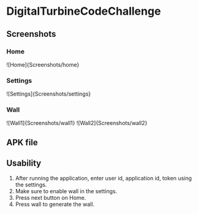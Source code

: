 # DigitalTurbineCodeChallenge


## Screenshots

### Home
![Home]{Screenshots/home}

### Settings
![Settings]{Screenshots/settings}

### Wall
![Wall1]{Screenshots/wall1}
![Wall2]{Screenshots/wall2}

## APK file


## Usability

1. After running the application, enter user id, application id, token using the settings.
2. Make sure to enable wall in the settings.
3. Press next button on Home.
3. Press wall to generate the wall. 



